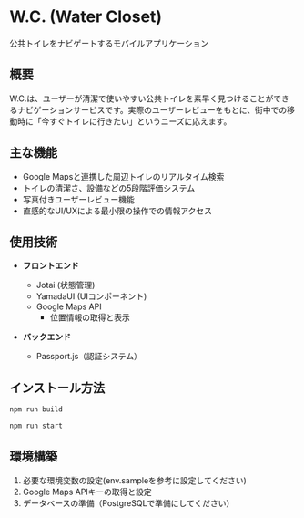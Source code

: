 # W.C. (Water Closet)

公共トイレをナビゲートするモバイルアプリケーション

## 概要

W.C.は、ユーザーが清潔で使いやすい公共トイレを素早く見つけることができるナビゲーションサービスです。実際のユーザーレビューをもとに、街中での移動時に「今すぐトイレに行きたい」というニーズに応えます。

## 主な機能

- Google Mapsと連携した周辺トイレのリアルタイム検索
- トイレの清潔さ、設備などの5段階評価システム
- 写真付きユーザーレビュー機能
- 直感的なUI/UXによる最小限の操作での情報アクセス

## 使用技術

- **フロントエンド**
    - Jotai (状態管理)
    - YamadaUI (UIコンポーネント)
    - Google Maps API
        - 位置情報の取得と表示

- **バックエンド**
    - Passport.js（認証システム）



## インストール方法

```bash
npm run build

npm run start
```

## 環境構築

1. 必要な環境変数の設定(env.sampleを参考に設定してください)
2. Google Maps APIキーの取得と設定
3. データベースの準備（PostgreSQLで準備にしてください）

